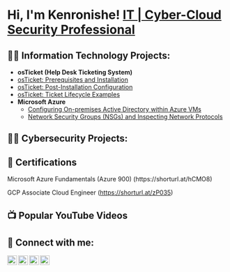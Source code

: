 <h1>Hi, I'm Kenronishe!  <a href="https://www.linkedin.com/in/kenronishe-gumbs-a48bb623/">IT | Cyber-Cloud Security Professional</a>

<h2>👨‍💻 Information Technology Projects:</h2>
 
 - <b>osTicket (Help Desk Ticketing System)</b>
  - [osTicket: Prerequisites and Installation](https://github.com/Kenronishe-Gumbs/osticket-prereqs)
  - [osTicket: Post-Installation Configuration](https://github.com/joshmadakorcc/post-install-config)
  - [osTicket: Ticket Lifecycle Examples](https://github.com/joshmadakorcc/ticket-lifecycle)
- <b>Microsoft Azure</b>
  - [Configuring On-premises Active Directory within Azure VMs](https://github.com/joshmadakorcc/configure-ad)
  - [Network Security Groups (NSGs) and Inspecting Network Protocols](https://github.com/joshmadakorcc/azure-network-protocols)
 
<h2>👨‍💻 Cybersecurity Projects:</h2>


<h2> 📄 Certifications</h2>
 Microsoft Azure Fundamentals (Azure 900) (https://shorturl.at/hCMO8)
  
 GCP Associate Cloud Engineer (https://shorturl.at/zP035)

  
  
  
<h2>📺 Popular YouTube Videos</h2>

<h2> 🤳 Connect with me:</h2>

[<img align="left" alt="KenronisheGumbs | YouTube" width="22px" src="https://cdn.jsdelivr.net/npm/simple-icons@v3/icons/youtube.svg" />][youtube]
[<img align="left" alt="KenronisheGumbs | Twitter" width="22px" src="https://cdn.jsdelivr.net/npm/simple-icons@v3/icons/twitter.svg" />][twitter]
[<img align="left" alt="KenronisheGumbs | LinkedIn" width="22px" src="https://cdn.jsdelivr.net/npm/simple-icons@v3/icons/linkedin.svg" />][linkedin]
[<img align="left" alt="KenronisheGUmbs | Instagram" width="22px" src="https://cdn.jsdelivr.net/npm/simple-icons@v3/icons/instagram.svg" />][instagram]

[twitter]:https://twitter.com/kenron_gumbs
[instagram]:https://www.instagram.com/ken_gumbs/ 
[linkedin]:https://www.linkedin.com/in/kenronishe-gumbs-a48bb623/
[youtube]:https://www.youtube.com/channel/UCq4N6akSh3vsDtifDBtExlQ
